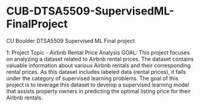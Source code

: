# CUB-DTSA5509-SupervisedML-FinalProject
CU Boulder DTSA5509 Supervised ML Final project

1: Project Topic - Airbnb Rental Price Analysis
GOAL: This project focuses on analyzing a dataset related to Airbnb rental prices. The dataset contains valuable information about various Airbnb rentals and their corresponding rental prices. As this dataset includes labeled data (rental prices), it falls under the category of supervised learning problems. The goal of this project is to leverage this dataset to develop a supervised learning model that assists property owners in predicting the optimal listing price for their Airbnb rentals.
